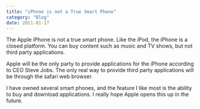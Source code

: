 ```yaml
---
title: "iPhone is not a True Smart Phone"
category: "Blog"
date: 2011-01-17
---
```



The Apple iPhone is not a true smart phone. Like the iPod, the iPhone is a closed platform. You can buy content such as music and TV shows, but not third party applications.

Apple will be the only party to provide applications for the iPhone according to CEO Steve Jobs. The only real way to provide third party applications will be through the safari web browser.

I have owned several smart phones, and the feature I like most is the ability to buy and download applications. I really hope Apple opens this up in the future.